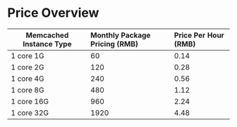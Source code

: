# Price Overview

Memcached Instance Type|Monthly Package Pricing (RMB)|Price Per Hour (RMB)
---|:--|:---
1 core 1G|	60	|0.14
1 core 2G	|120	|0.28
1 core 4G|	240	|0.56
1 core 8G	|480|	1.12
1 core 16G|	960	|2.24
1 core 32G|	1920|	4.48

